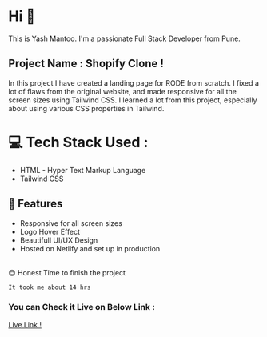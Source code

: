 # Hi 👋 
This is Yash Mantoo. 
I'm a passionate Full Stack Developer from Pune.

## Project Name : **Shopify Clone !**

In this project I have created a landing page for RODE from scratch. I fixed a lot of flaws from the original website, and made responsive for all the screen sizes using Tailwind CSS.
I learned a lot from this project, especially about using various CSS properties in Tailwind.
</br>

# 💻 Tech Stack Used :

  - HTML - Hyper Text Markup Language
  - Tailwind CSS

## 📝 Features

- Responsive for all screen sizes
- Logo Hover Effect
- Beautifull UI/UX Design
- Hosted on Netlify and set up in production
</br>
😌 Honest Time to finish the project

    It took me about 14 hrs

### You can Check it Live on Below Link :

[Live Link !](https://do-business-with-shopify.netlify.app/)
